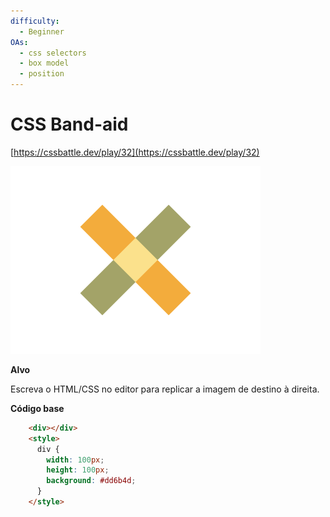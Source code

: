 ```yaml
---
difficulty:
  - Beginner
OAs:
  - css selectors
  - box model
  - position
---
```


# CSS Band-aid

[https://cssbattle.dev/play/32](https://cssbattle.dev/play/32)

![CSS Equals](css-band-aid.png)

__Alvo__

Escreva o HTML/CSS no editor para replicar a imagem de destino à direita.

__Código base__

```html
    <div></div>
    <style>
      div {
        width: 100px;
        height: 100px;
        background: #dd6b4d;
      }
    </style>
```
